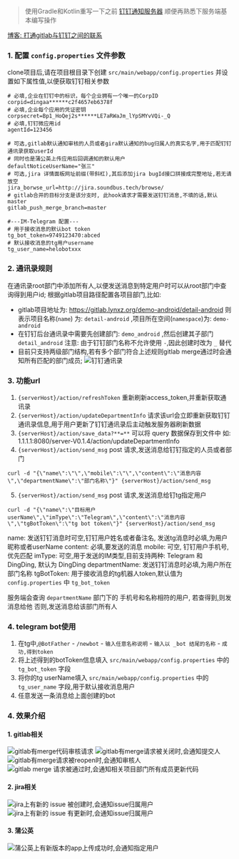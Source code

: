 > 使用Gradle和Kotlin重写一下之前 [钉钉通知服务器](https://github.com/lucid-lynxz/Webhook_server) 顺便再熟悉下服务端基本编写操作

[博客: 打通gitlab与钉钉之间的联系](https://juejin.im/post/5a433b206fb9a0452725de4f)

### 1. 配置 `config.properties` 文件参数
clone项目后,请在项目根目录下创建 `src/main/webapp/config.properties` 并设置如下属性值,以便获取钉钉相关参数
```properties
# 必填,企业在钉钉中的标识，每个企业拥有一个唯一的CorpID
corpid=dingaa******c2f4657eb6378f
# 必填,企业每个应用的凭证密钥
corpsecret=Bp1_HoQej2s******LE7aRWaJm_lYpSMYvVQi-_Q
# 必填,钉钉微应用id
agentId=123456

# 可选,gitlab默认通知审核的人员或者gira默认通知的bug归属人的真实名字,用于匹配钉钉通讯录获取userId
# 同时也是蒲公英上传应用后回调通知的默认用户
defaultNoticeUserName="张三"
# 可选,jira 详情面板网址前缀(带斜杠),其后添加jira bugId接口拼接成完整地址,若无请放空
jira_borwse_url=http://jira.soundbus.tech/browse/
# gitlab合并的目标分支是该分支时, 此hook请求才需要发送钉钉消息,不填的话,默认master
gitlab_push_merge_branch=master

#---IM-Telegram 配置---
# 用于接收消息的默认bot token
tg_bot_token=9749123470:abced
# 默认接收消息的tg用户username
tg_user_name=helobotxxx
```

### 2. 通讯录规则
在通讯录root部门中添加所有人,以便发送消息到特定用户时可以从root部门中查询得到用户id;
根据gitlab项目路径配置各项目部门,比如:
* gitlab项目地址为: https://gitlab.lynxz.org/demo-android/detail-android
  则表示项目名称(`name`) 为: `detail-android` ,项目所在空间(`namespace`)为: `demo-android`
* 在钉钉后台通讯录中需要先创建部门: `demo_android` ,然后创建其子部门 `detail_android`
  注意: 由于钉钉部门名称不允许使用 `-`,因此创建时改为 `_` 替代
* 目前只支持两级部门结构,若有多个部门符合上述规则gitlab merge通过时会通知所有匹配的部门成员;
![钉钉通讯录](./pic/dignding_contact.png)

### 3. 功能url
1. `{serverHost}/action/refreshToken` 重新刷新access_token,并重新获取通讯录
2. `{serverHost}/action/updateDepartmentInfo` 请求该url会立即重新获取钉钉通讯录信息,用于用户更新了钉钉通讯录后主动触发服务器刷新数据
3. `{serverHost}/action/save_data?**=**` 可以将 query 数据保存到文件中
如: 1.1.1.1:8080/server-V0.1.4/action/updateDepartmentInfo
4. `{serverHost}/action/send_msg` post 请求,发送消息给钉钉指定的人员或者部门
```shell
curl -d "{\"name\":\"\",\"mobile\":\"\",\"content\":\"消息内容\",\"departmentName\":\"部门名称\"}" {serverHost}/action/send_msg
```
5. `{serverHost}/action/send_msg` post 请求,发送消息给钉tg指定用户
```shell
curl -d "{\"name\":\"目标用户userName\",\"imType\":\"Telegram\",\"content\":\"消息内容\",\"tgBotToken\":\"tg bot token\"}" {serverHost}/action/send_msg
```
name: 发送钉钉消息时可空,钉钉用户姓名或者备注名, 发送tg消息时必填,为用户昵称或者userName
content: 必填,要发送的消息
mobile: 可空, 钉钉用户手机号,优先匹配
imType: 可空,用于发送的IM类型,目前支持两种: Telegram 和 DingDing, 默认为 DingDing
departmentName: 发送钉钉消息时必填,为用户所在部门名称
tgBotToken: 用于接收消息的tg机器人token,默认值为 `config.properties` 中 `tg_bot_token`

服务端会查询 `departmentName` 部门下的 手机号和名称相符的用户, 若查得到,则发消息给他
否则,发送消息给该部门所有人

### 4. telegram bot使用
1. 在tg中,`@BotFather` - `/newbot` - `输入任意名称说明` - `输入以 _bot 结尾的名称` - `成功,得到token`
2. 将上述得到的botToken信息填入 `src/main/webapp/config.properties` 中的 `tg_bot_token` 字段
3. 将你的tg userName填入 `src/main/webapp/config.properties` 中的 `tg_user_name` 字段,用于默认接收消息用户
4. 任意发送一条消息给上面创建的bot

### 4. 效果介绍
#### 1. gitlab相关
![gitlab有merge代码审核请求](./pic/gitlab_open_msg.png)
![gitlab有merge请求被关闭时,会通知提交人](./pic/gitlab_closed.png)
![gitlab有merge请求被reopen时,会通知审核人](./pic/gitlab_reopen.png)
![gitlab merge 请求被通过时,会通知相关项目部门所有成员更新代码](./pic/gitlab_merged.png)

#### 2. jira相关
![jira上有新的 issue 被创建时,会通知issue归属用户](./pic/jira_issue_create.png)
![jira上有新的 issue 有更新时,会通知issue归属用户](./pic/jira_issue_update.png)

#### 3. 蒲公英
![蒲公英上有新版本的app上传成功时,会通知指定用户](./pic/pgyer_new_version.png)